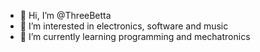 - 👋 Hi, I’m @ThreeBetta
- 👀 I’m interested in electronics, software and music
- 🌱 I’m currently learning programming and mechatronics
